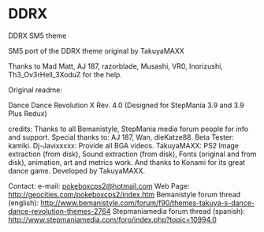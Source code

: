 # DDRX
DDRX SM5 theme

SM5 port of the DDRX theme original by TakuyaMAXX

Thanks to Mad Matt, AJ 187, razorblade, Musashi, VR0, Inorizushi, Th3_Ov3rHell_3XoduZ for the help.

Original readme:

Dance Dance Revolution X Rev. 4.0 (Designed for StepMania 3.9 and 3.9 Plus Redux)

credits:
Thanks to all Bemanistyle, StepMania media forum people for info and support.
Special thanks to: AJ 187, Wan, dieKatze88.
Beta Tester: kamiki.
Dj-Javixxxxx: Provide all BGA videos.
TakuyaMAXX: PS2 Image extraction (from disk), Sound extraction (from disk), Fonts (original and from disk), animation, art and metrics work.
And thanks to Konami for its great dance game.
Developed by TakuyaMAXX.

Contact:
e-mail: pokeboxcps2@hotmail.com
Web Page: http://geocities.com/pokeboxcps2/index.htm
Bemanistyle forum thread (english): http://www.bemanistyle.com/forum/f90/themes-takuya-s-dance-dance-revolution-themes-2764
Stepmaniamedia forum thread (spanish): http://www.stepmaniamedia.com/foro/index.php?topic=10994.0
